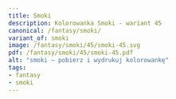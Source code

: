 ```yaml
---
title: Smoki
description: Kolorowanka Smoki - wariant 45
canonical: /fantasy/smoki/
variant_of: smoki
image: /fantasy/smoki/45/smoki-45.svg
pdf: /fantasy/smoki/45/smoki-45.pdf
alt: "smoki – pobierz i wydrukuj kolorowankę"
tags:
- fantasy
- smoki
---
```

